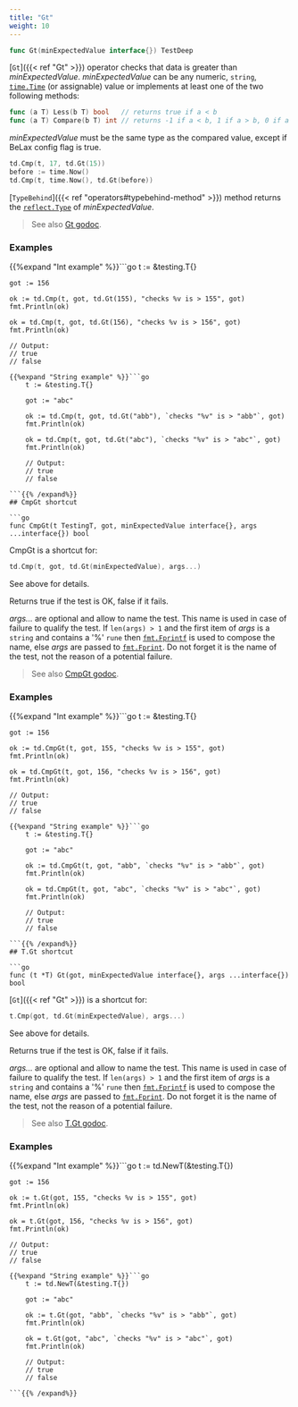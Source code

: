 ```yaml
---
title: "Gt"
weight: 10
---
```


```go
func Gt(minExpectedValue interface{}) TestDeep
```

[`Gt`]({{< ref "Gt" >}}) operator checks that data is greater than
*minExpectedValue*. *minExpectedValue* can be any numeric, `string`,
[`time.Time`](https://pkg.go.dev/time/#Time) (or assignable) value or implements at least one of the
two following methods:
```go
func (a T) Less(b T) bool   // returns true if a < b
func (a T) Compare(b T) int // returns -1 if a < b, 1 if a > b, 0 if a == b
```

*minExpectedValue* must be the same type as the compared value,
except if BeLax config flag is true.

```go
td.Cmp(t, 17, td.Gt(15))
before := time.Now()
td.Cmp(t, time.Now(), td.Gt(before))
```

[`TypeBehind`]({{< ref "operators#typebehind-method" >}}) method returns the [`reflect.Type`](https://pkg.go.dev/reflect/#Type) of *minExpectedValue*.


> See also [<i class='fas fa-book'></i> Gt godoc](https://pkg.go.dev/github.com/maxatome/go-testdeep/td#Gt).

### Examples

{{%expand "Int example" %}}```go
	t := &testing.T{}

	got := 156

	ok := td.Cmp(t, got, td.Gt(155), "checks %v is > 155", got)
	fmt.Println(ok)

	ok = td.Cmp(t, got, td.Gt(156), "checks %v is > 156", got)
	fmt.Println(ok)

	// Output:
	// true
	// false

```{{% /expand%}}
{{%expand "String example" %}}```go
	t := &testing.T{}

	got := "abc"

	ok := td.Cmp(t, got, td.Gt("abb"), `checks "%v" is > "abb"`, got)
	fmt.Println(ok)

	ok = td.Cmp(t, got, td.Gt("abc"), `checks "%v" is > "abc"`, got)
	fmt.Println(ok)

	// Output:
	// true
	// false

```{{% /expand%}}
## CmpGt shortcut

```go
func CmpGt(t TestingT, got, minExpectedValue interface{}, args ...interface{}) bool
```

CmpGt is a shortcut for:

```go
td.Cmp(t, got, td.Gt(minExpectedValue), args...)
```

See above for details.

Returns true if the test is OK, false if it fails.

*args...* are optional and allow to name the test. This name is
used in case of failure to qualify the test. If `len(args) > 1` and
the first item of *args* is a `string` and contains a '%' `rune` then
[`fmt.Fprintf`](https://pkg.go.dev/fmt/#Fprintf) is used to compose the name, else *args* are passed to
[`fmt.Fprint`](https://pkg.go.dev/fmt/#Fprint). Do not forget it is the name of the test, not the
reason of a potential failure.


> See also [<i class='fas fa-book'></i> CmpGt godoc](https://pkg.go.dev/github.com/maxatome/go-testdeep/td#CmpGt).

### Examples

{{%expand "Int example" %}}```go
	t := &testing.T{}

	got := 156

	ok := td.CmpGt(t, got, 155, "checks %v is > 155", got)
	fmt.Println(ok)

	ok = td.CmpGt(t, got, 156, "checks %v is > 156", got)
	fmt.Println(ok)

	// Output:
	// true
	// false

```{{% /expand%}}
{{%expand "String example" %}}```go
	t := &testing.T{}

	got := "abc"

	ok := td.CmpGt(t, got, "abb", `checks "%v" is > "abb"`, got)
	fmt.Println(ok)

	ok = td.CmpGt(t, got, "abc", `checks "%v" is > "abc"`, got)
	fmt.Println(ok)

	// Output:
	// true
	// false

```{{% /expand%}}
## T.Gt shortcut

```go
func (t *T) Gt(got, minExpectedValue interface{}, args ...interface{}) bool
```

[`Gt`]({{< ref "Gt" >}}) is a shortcut for:

```go
t.Cmp(got, td.Gt(minExpectedValue), args...)
```

See above for details.

Returns true if the test is OK, false if it fails.

*args...* are optional and allow to name the test. This name is
used in case of failure to qualify the test. If `len(args) > 1` and
the first item of *args* is a `string` and contains a '%' `rune` then
[`fmt.Fprintf`](https://pkg.go.dev/fmt/#Fprintf) is used to compose the name, else *args* are passed to
[`fmt.Fprint`](https://pkg.go.dev/fmt/#Fprint). Do not forget it is the name of the test, not the
reason of a potential failure.


> See also [<i class='fas fa-book'></i> T.Gt godoc](https://pkg.go.dev/github.com/maxatome/go-testdeep/td#T.Gt).

### Examples

{{%expand "Int example" %}}```go
	t := td.NewT(&testing.T{})

	got := 156

	ok := t.Gt(got, 155, "checks %v is > 155", got)
	fmt.Println(ok)

	ok = t.Gt(got, 156, "checks %v is > 156", got)
	fmt.Println(ok)

	// Output:
	// true
	// false

```{{% /expand%}}
{{%expand "String example" %}}```go
	t := td.NewT(&testing.T{})

	got := "abc"

	ok := t.Gt(got, "abb", `checks "%v" is > "abb"`, got)
	fmt.Println(ok)

	ok = t.Gt(got, "abc", `checks "%v" is > "abc"`, got)
	fmt.Println(ok)

	// Output:
	// true
	// false

```{{% /expand%}}
